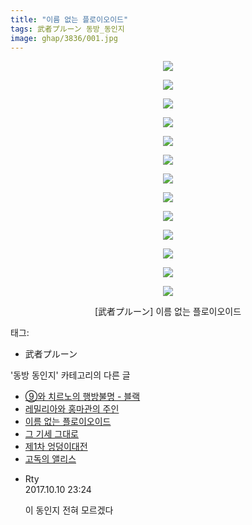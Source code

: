 ```yaml
---
title: "이름 없는 플로이오이드"
tags: 武者プルーン 동방_동인지
image: ghap/3836/001.jpg
---
```

<div class="article">
<p style="text-align: center; clear: none; float: none;"><img src="{{ site.nasurl }}/ghap/3836/001.jpg"/></p>
<p style="text-align: center; clear: none; float: none;"><img src="{{ site.nasurl }}/ghap/3836/002.jpg"/></p>
<p style="text-align: center; clear: none; float: none;"><img src="{{ site.nasurl }}/ghap/3836/003.jpg"/></p>
<p style="text-align: center; clear: none; float: none;"><img src="{{ site.nasurl }}/ghap/3836/004.jpg"/></p>
<p style="text-align: center; clear: none; float: none;"><img src="{{ site.nasurl }}/ghap/3836/005.jpg"/></p>
<p style="text-align: center; clear: none; float: none;"><img src="{{ site.nasurl }}/ghap/3836/006.jpg"/></p>
<p style="text-align: center; clear: none; float: none;"><img src="{{ site.nasurl }}/ghap/3836/007.jpg"/></p>
<p style="text-align: center; clear: none; float: none;"><img src="{{ site.nasurl }}/ghap/3836/008.jpg"/></p>
<p style="text-align: center; clear: none; float: none;"><img src="{{ site.nasurl }}/ghap/3836/009.jpg"/></p>
<p style="text-align: center; clear: none; float: none;"><img src="{{ site.nasurl }}/ghap/3836/010.jpg"/></p>
<p style="text-align: center; clear: none; float: none;"><img src="{{ site.nasurl }}/ghap/3836/011.jpg"/></p>
<p style="text-align: center; clear: none; float: none;"><img src="{{ site.nasurl }}/ghap/3836/012.jpg"/></p>
<p style="text-align: center; clear: none; float: none;"><img src="{{ site.nasurl }}/ghap/3836/013.jpg"/></p>
<p style="text-align: center; clear: none; float: none;">[武者プルーン] 이름 없는 플로이오이드</p>
</div><div class="tagTrail">
<p>태그: </p>
<ul>
<li>武者プルーン</li>
</ul>
</div><div class="another">
<p>'동방 동인지' 카테고리의 다른 글</p>
<ul>
<li><a href="/2017-10-06-ghap_3843">⑨와 치르노의 행방불명 - 블랙</a></li>
<li><a href="/2017-10-06-ghap_3839">레밀리아와 홍마관의 주인</a></li>
<li><a href="/2017-10-06-ghap_3836">이름 없는 플로이오이드</a></li>
<li><a href="/2017-10-06-ghap_3833">그 기세 그대로</a></li>
<li><a href="/2017-10-06-ghap_3829">제1차 엉덩이대전</a></li>
<li><a href="/2017-10-06-ghap_3828">고독의 앨리스</a></li>
</ul>
</div><div class="cb_module cb_fluid">
<div class="cb_wrt cb_profile">
<div class="comment">
<ul>
<li class="cb_thumb_off" id="comment15102175">
<div class="cb_comment_area">
<div class="cb_info_area">
<div class="cb_section">
<span class="cb_nick_name">Rty</span>
</div>
<div class="cb_section">
<span class="cb_date">2017.10.10 23:24 </span>
</div>
</div>
<div class="cb_dsc_comment">
<p class="cb_dsc">
											이 동인지 전혀 모르겠다
										</p>
</div>
</div></li>
</ul>
</div>
</div><!-- commentList close -->
</div>